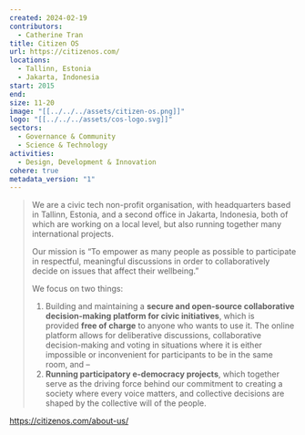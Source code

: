 ```yaml
---
created: 2024-02-19
contributors:
  - Catherine Tran
title: Citizen OS
url: https://citizenos.com/
locations:
  - Tallinn, Estonia
  - Jakarta, Indonesia
start: 2015
end: 
size: 11-20
image: "[[../../../assets/citizen-os.png]]"
logo: "[[../../../assets/cos-logo.svg]]"
sectors:
  - Governance & Community
  - Science & Technology
activities:
  - Design, Development & Innovation
cohere: true
metadata_version: "1"
---
```

>We are a civic tech non-profit organisation, with headquarters based in Tallinn, Estonia, and a second office in Jakarta, Indonesia, both of which are working on a local level, but also running together many international projects.
>
>Our mission is “To empower as many people as possible to participate in respectful, meaningful discussions in order to collaboratively decide on issues that affect their wellbeing.”
>
>We focus on two things:
>
>1. Building and maintaining a **secure and open-source collaborative decision-making platform for civic initiatives**, which is provided **free of charge** to anyone who wants to use it. The online platform allows for deliberative discussions, collaborative decision-making and voting in situations where it is either impossible or inconvenient for participants to be in the same room, and –
>2. **Running participatory e-democracy projects**, which together serve as the driving force behind our commitment to creating a society where every voice matters, and collective decisions are shaped by the collective will of the people.

https://citizenos.com/about-us/










